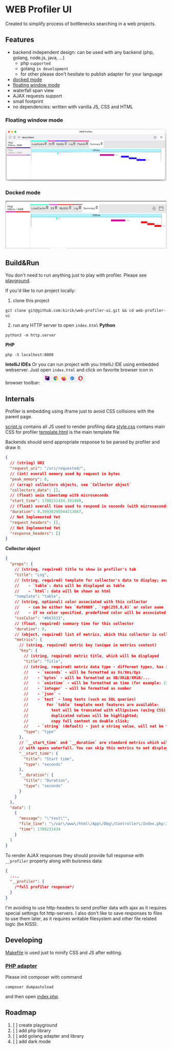 # WEB Profiler UI

Created to simplify process of bottlenecks searching in a web projects.

## Features

- backend independent design: can be used with any backend (php, golang, node.js, java, ...)
    - php `supported`
    - golang `in development`
    - for other please don't hesitate to publish adapter for your language
- [docked mode](#docked-mode)
- [floating window mode](#floating-window-mode)
- waterfall span view
- AJAX requests support
- small footprint
- no dependencies: written with vanilla JS, CSS and HTML

### Floating window mode

![Floating window mode](doc/floating_mode.png "Floating window mode")

### Docked mode

![Docked mode](doc/docked_mode.png "Docked mode")

## Build&Run

You don't need to run anything just to play with profiler. Please
see [playground](http://kirik.github.io/web-profiler-ui/).

If you'd like to run project locally:

1. clone this project

```shell
git clone git@github.com:kirik/web-profiler-ui.git && cd web-profiler-ui
```

2. run any HTTP server to open `index.html`
   **Python**

```shell
python3 -m http.server
```

**PHP**

```shell
php -S localhost:8000
```

**IntelliJ IDEs**
Or you can run project with you IntelliJ IDE using embedded webserver. Just open `index.html` and click on favorite
browser icon in browser toolbar:
![intellij_run.png](doc/intellij_run.png)

## Internals

Profiler is embedding using iframe just to avoid CSS collisions with the parent page.

[script.js](view%2Fscript.js) contains all JS used to render profiling data
[style.css](view%2Fstyle.css) contans main CSS for profiler
[template.html](view%2Ftemplate.html) is the main template file

Backends should send appropriate response to be parsed by profiler and draw it:

```json
{
  // (string) URI
  "request_uri": "/uri/requested/",
  // (int) overall memory used by request in bytes
  "peak_memory": 0,
  // (array) collectors objects, see `Collector object`
  "collectors_data": [],
  // (float) unix timestamp with microseconds
  "start_time": 1708231434.391469,
  // (float) overall time used to respond in seconds (with microseconds)
  "duration": 0.39930295944213867,
  // Not Implemented Yet
  "request_headers": [],
  // Not Implemented Yet
  "response_headers": []
}
```

**Collector object**

```json
{
  "props": {
    // (string, required) title to show in profiler's tab
    "title": "Log",
    // (string, required) template for collector's data to display; available tamplates:
    //    - `table`: data will be displayed as table
    //    - `html`: data will be shown as html
    "template": "table",
    // (string, optional) color associated with this collector
    //    - can be either hex `#af0000`, `rgb(255,0,0)` or color name `gold`
    //    - if no color specified, predefined color will be associated (by crc32 from `title` and 216-color palette)
    "cssColor": "#663333",
    // (float, required) summary time for this collector 
    "duration": 0,
    // (object, required) list of metrics, which this collector is collecting
    "metrics": {
      // (string, required) metric key (unique in metrics context)
      "key": {
        // (string, required) metric title, which will be displayed
        "title": "Title",
        // (string, required) metric data type - different types, has it's own format logic:
        //    - `seconds` - will be formatted as Xs/Xms/Xμs
        //    - `bytes` - will be formatted as XB/XKiB/XMiB/...
        //    - `unixtime` - will be formatted as time (for example: 23:43:54) 
        //    - `integer` - will be formatted as number
        //    - `json` - 
        //    - `text` - long texts (such as SQL queries)
        //        For `table` template next features are available:
        //          text will be truncated with ellipsises (using CSS);
        //          duplicated values will be highlighted;
        //          copy full content on double click;
        //    - `string` (default) - just a string value, will not be truncated as oppose to `text` type
        "type": "type"
      },
      // `__start_time` and `__duration` are standard metrics which will be used to generate Summary tab
      // with spans waterfall. You can skip this metrics to not display collector in Summary tab
      "__start_time": {
        "title": "Start time",
        "type": "seconds"
      },
      "__duration": {
        "title": "Duration",
        "type": "seconds"
      }
    }
  },
  "data": [
    {
      "message": "\"test\"",
      "file_line": "\/var\/www\/html\/App\/Dbg\/Controller\/Index.php:362",
      "time": 1708231434
    }
  ]
}
```

To render AJAX responses they should provide full response with `__profiler` property along with buisness data:

```json
{
  ...,
  "__profiler": {
    /*full profiler response*/
  }
}
```

I'm avoiding to use http-headers to send profiler data with ajax as it requires special settings fot http-servers.
I also don't like to save responses to files to use them later, as it requires writable filesystem and other file
related logic (be KISS).

## Developing

[Makefile](Makefile) is used just to minify CSS and JS after editing.

### [PHP adapter](adapters/Renderer.php)

Please init composer with command

```shell
composer dumpautoload
```

and then open [index.php](index.php).

## Roadmap

1. [ ] create playground
2. [ ] add php library
3. [ ] add golang adapter and library
4. [ ] add dark mode

